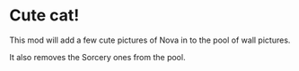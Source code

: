 # Cute cat!

This mod will add a few cute pictures of Nova in to the pool of wall pictures.

It also removes the Sorcery ones from the pool.